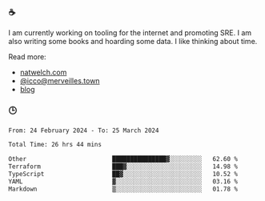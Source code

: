 ### ☕

I am currently working on tooling for the internet and promoting SRE. I am also writing some books and hoarding some data. I like thinking about time. 

Read more:

 - [natwelch.com](https://natwelch.com)
 - [@icco@merveilles.town](https://merveilles.town/@icco)
 - [blog](https://writing.natwelch.com)

### 🕒

<!--START_SECTION:waka-->

```txt
From: 24 February 2024 - To: 25 March 2024

Total Time: 26 hrs 44 mins

Other                        ███████████████▓░░░░░░░░░   62.60 %
Terraform                    ███▓░░░░░░░░░░░░░░░░░░░░░   14.98 %
TypeScript                   ██▓░░░░░░░░░░░░░░░░░░░░░░   10.52 %
YAML                         ▓░░░░░░░░░░░░░░░░░░░░░░░░   03.16 %
Markdown                     ▒░░░░░░░░░░░░░░░░░░░░░░░░   01.78 %
```

<!--END_SECTION:waka-->
